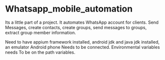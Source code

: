 # Whatsapp_mobile_automation
Its a little part of a project.
It automates WhatsApp account for clients.
Send Messages, create contacts, create groups, 
send messages to groups, extract group member
information.

Need to have appium framework installed, android jdk
and  java jdk installed, an emulator Android phone 
Needs to be connected. Environmental variables needs
To be on the path variables.
